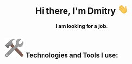 <h1 align="center">Hi there, I'm Dmitry
<img src="https://raw.githubusercontent.com/Lerts007/Lerts007/main/img/Hi.gif" height="32"/></h1>
<h3 align="center">I am looking for a job.</h3>

<h2 align="left" dir="auto">
<img src = "https://raw.githubusercontent.com/Lerts007/Lerts007/main/img/tool.png"/> Technologies and Tools I use:</h2>
